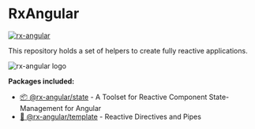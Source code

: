 # RxAngular

[![rx-angular](https://circleci.com/gh/BioPhoton/rx-angular.svg?style=shield)](https://circleci.com/gh/BioPhoton/rx-angular)

This repository holds a set of helpers to create fully reactive applications.

![rx-angular logo](https://raw.githubusercontent.com/BioPhoton/rx-angular/master/images/rx-angular_logo.png)

**Packages included:**

- [📦 @rx-angular/state](https://github.com/BioPhoton/rx-angular/tree/master/libs/state/README.md) - A Toolset for Reactive Component State-Management for Angular
- [💾 @rx-angular/template](https://github.com/BioPhoton/rx-angular/tree/master/libs/template/README.md) - Reactive Directives and Pipes

